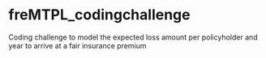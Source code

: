 # freMTPL_codingchallenge
Coding challenge to model the expected loss amount per policyholder and year to arrive at a fair insurance premium
